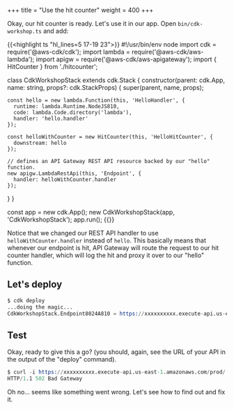+++
title = "Use the hit counter"
weight = 400
+++

Okay, our hit counter is ready. Let's use it in our app. Open `bin/cdk-workshop.ts` and add:

{{<highlight ts "hl_lines=5 17-19 23">}}
#!/usr/bin/env node
import cdk = require('@aws-cdk/cdk');
import lambda = require('@aws-cdk/aws-lambda');
import apigw = require('@aws-cdk/aws-apigateway');
import { HitCounter } from './hitcounter';

class CdkWorkshopStack extends cdk.Stack {
  constructor(parent: cdk.App, name: string, props?: cdk.StackProps) {
    super(parent, name, props);

    const hello = new lambda.Function(this, 'HelloHandler', {
      runtime: lambda.Runtime.NodeJS810,
      code: lambda.Code.directory('lambda'),
      handler: 'hello.handler'
    });

    const helloWithCounter = new HitCounter(this, 'HelloHitCounter', {
      downstream: hello
    });

    // defines an API Gateway REST API resource backed by our "hello" function.
    new apigw.LambdaRestApi(this, 'Endpoint', {
      handler: helloWithCounter.handler
    });
  }
}

const app = new cdk.App();
new CdkWorkshopStack(app, 'CdkWorkshopStack');
app.run();
{{</highlight>}}

Notice that we changed our REST API handler to use `helloWithCounter.handler`
instead of `hello`. This basically means that whenever our endpoint is hit, API
Gateway will route the request to our hit counter handler, which will log the
hit and proxy it over to our "hello" function.

## Let's deploy

```s
$ cdk deploy
...doing the magic...
CdkWorkshopStack.Endpoint8024A810 = https://xxxxxxxxxx.execute-api.us-east-1.amazonaws.com/prod/
```

## Test

Okay, ready to give this a go? (you should, again, see the URL of your API in
the output of the "deploy" command).

```s
$ curl -i https://xxxxxxxxxx.execute-api.us-east-1.amazonaws.com/prod/
HTTP/1.1 502 Bad Gateway
```

Oh no... seems like something went wrong. Let's see how to find out and fix it.


